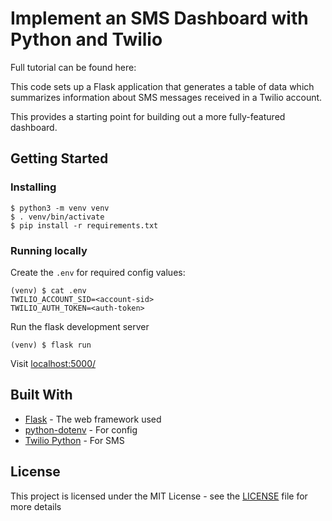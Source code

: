 # Implement an SMS Dashboard with Python and Twilio 

Full tutorial can be found here: 

This code sets up a Flask application that generates a table of data which
summarizes information about SMS messages received in a Twilio account.

This provides a starting point for building out a more fully-featured
dashboard.

## Getting Started

### Installing

```
$ python3 -m venv venv
$ . venv/bin/activate
$ pip install -r requirements.txt
```

### Running locally

Create the `.env` for required config values:

```
(venv) $ cat .env 
TWILIO_ACCOUNT_SID=<account-sid>
TWILIO_AUTH_TOKEN=<auth-token>
```

Run the flask development server
```
(venv) $ flask run
```

Visit [localhost:5000/](localhost:5000/)

## Built With

* [Flask](https://flask.palletsprojects.com/en/1.1.x/) - The web framework used
* [python-dotenv](https://github.com/theskumar/python-dotenv) - For config
* [Twilio Python](https://github.com/twilio/twilio-python) - For SMS 

## License

This project is licensed under the MIT License - see the [LICENSE](LICENSE) file for more details


